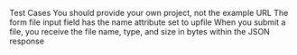 Test Cases
You should provide your own project, not the example URL
The form file input field has the name attribute set to upfile
When you submit a file, you receive the file name, type, and size in bytes within the JSON response